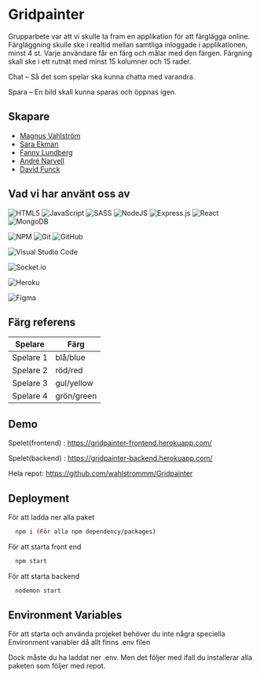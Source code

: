 
# Gridpainter 

Grupparbete var att vi skulle ta fram en applikation för att färglägga online.
Färgläggning skulle ske i realtid mellan samtliga inloggade i applikationen, minst 4 st.
Varje användare får en färg och målar med den färgen.
Färgning skall ske i ett rutnät med minst 15 kolumner och 15 rader. 

Chat – Så det som spelar ska kunna chatta med varandra.

Spara – En bild skall kunna sparas och öppnas igen.
## Skapare

- [Magnus Vahlström](https://www.github.com/wahlstrommm)
- [Sara Ekman](https://github.com/SaraEkman)
- [Fanny Lundberg](https://github.com/FannyLundberg)
- [André Narvell](https://github.com/AndreNarvell)
- [David Funck](https://github.com/Denturion)

## Vad vi har använt oss av

![HTML5](https://img.shields.io/badge/html5-%23E34F26.svg?style=for-the-badge&logo=html5&logoColor=white)
![JavaScript](https://img.shields.io/badge/javascript-%23323330.svg?style=for-the-badge&logo=javascript&logoColor=%23F7DF1E)
![SASS](https://img.shields.io/badge/SASS-hotpink.svg?style=for-the-badge&logo=SASS&logoColor=white)
![NodeJS](https://img.shields.io/badge/node.js-6DA55F?style=for-the-badge&logo=node.js&logoColor=white)
![Express.js](https://img.shields.io/badge/express.js-%23404d59.svg?style=for-the-badge&logo=express&logoColor=%2361DAFB)
![React](https://img.shields.io/badge/react-%2320232a.svg?style=for-the-badge&logo=react&logoColor=%2361DAFB)
![MongoDB](https://img.shields.io/badge/MongoDB-%234ea94b.svg?style=for-the-badge&logo=mongodb&logoColor=white)

![NPM](https://img.shields.io/badge/NPM-%23000000.svg?style=for-the-badge&logo=npm&logoColor=white)
![Git](https://img.shields.io/badge/git-%23F05033.svg?style=for-the-badge&logo=git&logoColor=white)
![GitHub](https://img.shields.io/badge/github-%23121011.svg?style=for-the-badge&logo=github&logoColor=white)

![Visual Studio Code](https://img.shields.io/badge/Visual%20Studio%20Code-0078d7.svg?style=for-the-badge&logo=visual-studio-code&logoColor=white)

![Socket.io](https://img.shields.io/badge/Socket.io-black?style=for-the-badge&logo=socket.io&badgeColor=010101)

![Heroku](https://img.shields.io/badge/heroku-%23430098.svg?style=for-the-badge&logo=heroku&logoColor=white)

![Figma](https://img.shields.io/badge/figma-%333221E.svg?style=for-the-badge&logo=figma&logoColor=white)
## Färg referens

| Spelare             | Färg                                                                |
| ----------------- | ------------------------------------------------------------------ |
| Spelare 1 | blå/blue |
| Spelare 2 | röd/red |
| Spelare 3 | gul/yellow |
| Spelare 4 | grön/green|


## Demo

Spelet(frontend) :  https://gridpainter-frontend.herokuapp.com/

Spelet(backend) : https://gridpainter-backend.herokuapp.com/

Hela repot: https://github.com/wahlstrommm/Gridpainter
## Deployment

För att ladda ner alla paket

```bash
  npm i (För alla npm dependency/packages)
```

För att starta front end
```bash
  npm start
```

För att starta backend
```bash
  nodemon start
```
## Environment Variables

För att starta och använda projeket behöver du inte
några speciella Environment variabler då allt finns .env filen

Dock måste du ha laddat ner .env. Men det följer med ifall du 
installerar alla paketen som följer med repot.



